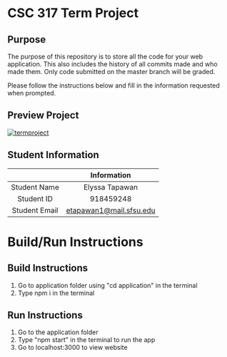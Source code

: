 # CSC 317 Term Project

## Purpose

The purpose of this repository is to store all the code for your web application. This also includes the history of all commits made and who made them. Only code submitted on the master branch will be graded.

Please follow the instructions below and fill in the information requested when prompted.

## Preview Project
[![termproject](https://user-images.githubusercontent.com/70128989/206999403-02b459e0-a012-40bf-8cc8-a05503d289af.png)](https://youtu.be/LAqw1jYqJOY)

## Student Information

|               | Information                |
|:-------------:|:--------------------------:|
| Student Name  | Elyssa Tapawan             |
| Student ID    | 918459248                  |
| Student Email | etapawan1@mail.sfsu.edu    |



# Build/Run Instructions

## Build Instructions
1. Go to application folder using "cd application" in the terminal
2. Type npm i in the terminal

## Run Instructions
1. Go to the application folder
2. Type "npm start" in the terminal to run the app
3. Go to localhost:3000 to view website
